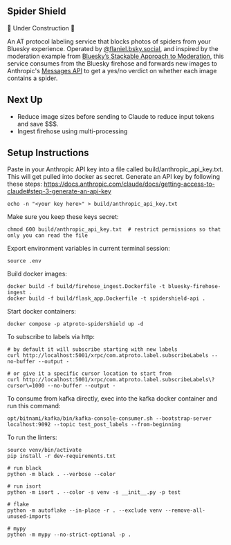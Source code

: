 ## Spider Shield

🚧 Under Construction 🚧

An AT protocol labeling service that blocks photos of spiders from your Bluesky experience. Operated by [@flaniel.bsky.social](https://bsky.app/profile/flaniel.bsky.social), and inspired by the moderation example from [Bluesky’s Stackable Approach to Moderation](https://bsky.social/about/blog/03-12-2024-stackable-moderation), this service consumes from the Bluesky firehose and forwards new images to Anthropic's [Messages API](https://docs.anthropic.com/claude/docs/vision#3-example-multiple-images-with-a-system-prompt) to get a yes/no verdict on whether each image contains a spider.

## Next Up
- Reduce image sizes before sending to Claude to reduce input tokens and save $$$.
- Ingest firehose using multi-processing

## Setup Instructions
Paste in your Anthropic API key into a file called build/anthropic_api_key.txt. This will get pulled into docker as secret. Generate an API key by following these steps: https://docs.anthropic.com/claude/docs/getting-access-to-claude#step-3-generate-an-api-key
```
echo -n "<your key here>" > build/anthropic_api_key.txt
```

Make sure you keep these keys secret:
```
chmod 600 build/anthropic_api_key.txt  # restrict permissions so that only you can read the file
```

Export environment variables in current terminal session:
```
source .env
```

Build docker images:
```
docker build -f build/firehose_ingest.Dockerfile -t bluesky-firehose-ingest .
docker build -f build/flask_app.Dockerfile -t spidershield-api .
```

Start docker containers:
```
docker compose -p atproto-spidershield up -d
```

To subscribe to labels via http:
```
# by default it will subscribe starting with new labels
curl http://localhost:5001/xrpc/com.atproto.label.subscribeLabels --no-buffer --output -

# or give it a specific cursor location to start from
curl http://localhost:5001/xrpc/com.atproto.label.subscribeLabels\?cursor\=1000 --no-buffer --output -
```

To consume from kafka directly, exec into the kafka docker container and run this command:
```
opt/bitnami/kafka/bin/kafka-console-consumer.sh --bootstrap-server localhost:9092 --topic test_post_labels --from-beginning
```

To run the linters:
```
source venv/bin/activate
pip install -r dev-requirements.txt

# run black
python -m black . --verbose --color

# run isort
python -m isort . --color -s venv -s __init__.py -p test

# flake
python -m autoflake --in-place -r . --exclude venv --remove-all-unused-imports

# mypy
python -m mypy --no-strict-optional -p .
```